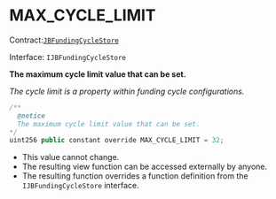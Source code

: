 # MAX\_CYCLE\_LIMIT

Contract:[`JBFundingCycleStore`](../)​‌

Interface: `IJBFundingCycleStore`

**The maximum cycle limit value that can be set.**

_The cycle limit is a property within funding cycle configurations._

```javascript
/** 
  @notice 
  The maximum cycle limit value that can be set.
*/
uint256 public constant override MAX_CYCLE_LIMIT = 32;
```

* This value cannot change.
* The resulting view function can be accessed externally by anyone. 
* The resulting function overrides a function definition from the `IJBFundingCycleStore` interface.

